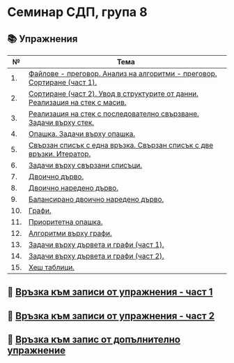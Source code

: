 # Семинар СДП, група 8

## :books: Упражнения
| № | Тема |
| --- | --- |
| 1. | [Файлове - преговор. Анализ на алгоритми - преговор. Сортиране (част 1).](https://github.com/ivanahristova/data-structures-fmi/tree/main/sem01) |
| 2. | [Сортиране (част 2). Увод в структурите от данни. Реализация на стек с масив.](https://github.com/ivanahristova/data-structures-fmi/tree/main/sem02) |
| 3. | [Реализация на стек с последователно свързване. Задачи върху стек.](https://github.com/ivanahristova/data-structures-fmi/tree/main/sem03) |
| 4. | [Опашка. Задачи върху опашка.](https://github.com/ivanahristova/data-structures-fmi/tree/main/sem04) |
| 5. | [Свързан списък с една връзка. Свързан списък с две връзки. Итератор.](https://github.com/ivanahristova/data-structures-fmi/tree/main/sem05) |
| 6. | [Задачи върху свързани списъци.](https://github.com/ivanahristova/data-structures-fmi/tree/main/sem06) |
| 7. | [Двоично дърво.](https://github.com/ivanahristova/data-structures-fmi/tree/main/sem07) |
| 8. | [Двоично наредено дърво.](https://github.com/ivanahristova/data-structures-fmi/tree/main/sem08) |
| 9. | [Балансирано двоично наредено дърво.](https://github.com/ivanahristova/data-structures-fmi/tree/main/sem09) |
| 10. | [Графи.](https://github.com/ivanahristova/data-structures-fmi/tree/main/sem10) |
| 11. | [Приоритетна опашка.](https://github.com/ivanahristova/data-structures-fmi/tree/main/sem11) |
| 12. | [Алгоритми върху графи.](https://github.com/ivanahristova/data-structures-fmi/tree/main/sem12) |
| 13. | [Задачи върху дървета и графи (част 1).](https://github.com/ivanahristova/data-structures-fmi/tree/main/sem13) |
| 14. | [Задачи върху дървета и графи (част 2).](https://github.com/ivanahristova/data-structures-fmi/tree/main/sem14) |
| 15. | [Хеш таблици.](https://github.com/ivanahristova/data-structures-fmi/tree/main/sem15) |


## :movie_camera: [Връзка към записи от упражнения - част 1](https://drive.google.com/drive/u/1/folders/1d1aYBa-TETQqbbLsCifGSN5F8b0pwQSr)

## :movie_camera: [Връзка към записи от упражнения - част 2](https://drive.google.com/drive/u/3/folders/1iggNcAFK7A3QTECvx3eyGNiKi2HLWjMQ)

## :movie_camera: [Връзка към запис от допълнително упражнение](https://drive.google.com/drive/u/1/folders/13OMPx-bWNmxEjNbGy102ipH2_8gaY_v_)